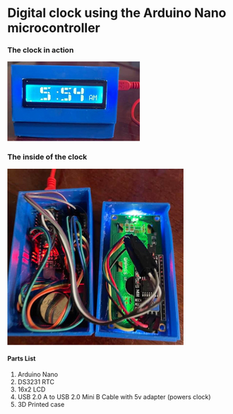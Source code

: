 # Digital clock using the Arduino Nano microcontroller

### The clock in action
![The clock in action!](Clock.jpg)

### The inside of the clock
![The inside of the clock!](Clock_Inside.jpg)

#### Parts List
1. Arduino Nano 
2. DS3231 RTC 
3. 16x2 LCD
4. USB 2.0 A to USB 2.0 Mini B Cable with 5v adapter (powers clock)
5. 3D Printed case
